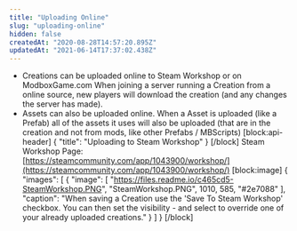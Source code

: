 ```yaml
---
title: "Uploading Online"
slug: "uploading-online"
hidden: false
createdAt: "2020-08-28T14:57:20.895Z"
updatedAt: "2021-06-14T17:37:02.438Z"
---
```

* Creations can be uploaded online to Steam Workshop or on ModboxGame.com When joining a server running a Creation from a online source, new players will download the creation (and any changes the server has made).
* Assets can also be uploaded online. When a Asset is uploaded (like a Prefab) all of the assets it uses will also be uploaded (that are in the creation and not from mods, like other Prefabs / MBScripts)
[block:api-header]
{
  "title": "Uploading to Steam Workshop"
}
[/block]
Steam Workshop Page: [https://steamcommunity.com/app/1043900/workshop/](https://steamcommunity.com/app/1043900/workshop/) 
[block:image]
{
  "images": [
    {
      "image": [
        "https://files.readme.io/c465cd5-SteamWorkshop.PNG",
        "SteamWorkshop.PNG",
        1010,
        585,
        "#2e7088"
      ],
      "caption": "When saving a Creation use the 'Save To Steam Workshop' checkbox. You can then set the visibility - and select to override one of your already uploaded creations."
    }
  ]
}
[/block]